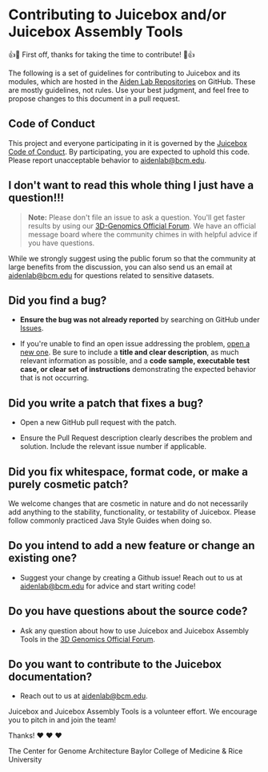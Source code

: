 # Contributing to Juicebox and/or Juicebox Assembly Tools

:+1::tada: First off, thanks for taking the time to contribute! :tada::+1:

The following is a set of guidelines for contributing to Juicebox and its modules, which are hosted in
the [Aiden Lab Repositories](https://github.com/aidenlab) on GitHub. These are mostly guidelines, not rules. Use your
best judgment, and feel free to propose changes to this document in a pull request.

## Code of Conduct

This project and everyone participating in it is governed by the [Juicebox Code of Conduct](CODE_OF_CONDUCT.md). By
participating, you are expected to uphold this code. Please report unacceptable behavior
to [aidenlab@bcm.edu](mailto:aidenlab@bcm.edu).

## I don't want to read this whole thing I just have a question!!!

> **Note:** Please don't file an issue to ask a question. You'll get faster results by using our [3D-Genomics Official Forum](https://aidenlab.org/forum.html). We have an official message board where the community chimes in with helpful advice if you have questions.

While we strongly suggest using the public forum so that the community at large benefits from the discussion, you can
also send us an email at [aidenlab@bcm.edu](mailto:aidenlab@bcm.edu) for questions related to sensitive datasets.

## **Did you find a bug?**

* **Ensure the bug was not already reported** by searching on GitHub
  under [Issues](https://github.com/aidenlab/Juicebox/issues).

* If you're unable to find an open issue addressing the
  problem, [open a new one](https://github.com/aidenlab/mixer/issues/new). Be sure to include a **title and clear
  description**, as much relevant information as possible, and a **code sample, executable test case, or clear set of
  instructions** demonstrating the expected behavior that is not occurring.

## **Did you write a patch that fixes a bug?**

* Open a new GitHub pull request with the patch.

* Ensure the Pull Request description clearly describes the problem and solution. Include the relevant issue number if
  applicable.

## **Did you fix whitespace, format code, or make a purely cosmetic patch?**

We welcome changes that are cosmetic in nature and do not necessarily add anything to the stability, functionality, or
testability of Juicebox. Please follow commonly practiced Java Style Guides when doing so.

## **Do you intend to add a new feature or change an existing one?**

* Suggest your change by creating a Github issue! Reach out to us at [aidenlab@bcm.edu](mailto:aidenlab@bcm.edu) for
  advice and start writing code!

## **Do you have questions about the source code?**

* Ask any question about how to use Juicebox and Juicebox Assembly Tools in
  the [3D Genomics Official Forum](https://aidenlab.org/forum.html).

## **Do you want to contribute to the Juicebox documentation?**

* Reach out to us at [aidenlab@bcm.edu](mailto:aidenlab@bcm.edu).

Juicebox and Juicebox Assembly Tools is a volunteer effort. We encourage you to pitch in and join the team!

Thanks! :heart: :heart: :heart:

The Center for Genome Architecture Baylor College of Medicine & Rice University
